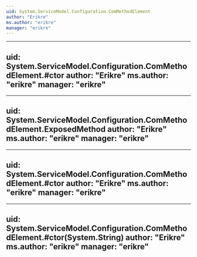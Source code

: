 ```yaml
---
uid: System.ServiceModel.Configuration.ComMethodElement
author: "Erikre"
ms.author: "erikre"
manager: "erikre"
---
```


---
uid: System.ServiceModel.Configuration.ComMethodElement.#ctor
author: "Erikre"
ms.author: "erikre"
manager: "erikre"
---

---
uid: System.ServiceModel.Configuration.ComMethodElement.ExposedMethod
author: "Erikre"
ms.author: "erikre"
manager: "erikre"
---

---
uid: System.ServiceModel.Configuration.ComMethodElement.#ctor
author: "Erikre"
ms.author: "erikre"
manager: "erikre"
---

---
uid: System.ServiceModel.Configuration.ComMethodElement.#ctor(System.String)
author: "Erikre"
ms.author: "erikre"
manager: "erikre"
---

